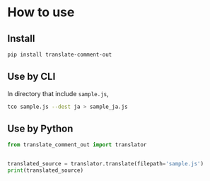 # How to use

## Install

```bash
pip install translate-comment-out
```

## Use by CLI

In directory that include `sample.js`,

```bash
tco sample.js --dest ja > sample_ja.js
```

## Use by Python

```python
from translate_comment_out import translator


translated_source = translator.translate(filepath='sample.js')
print(translated_source)
```
